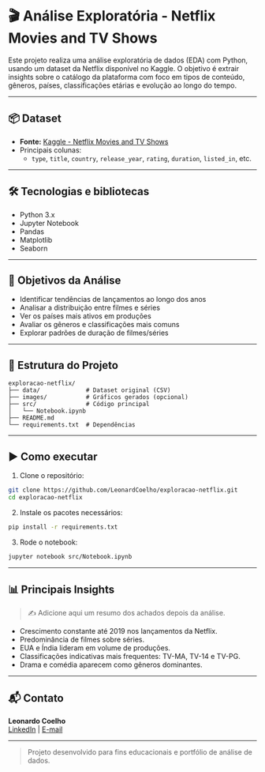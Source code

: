 # 🎬 Análise Exploratória - Netflix Movies and TV Shows

Este projeto realiza uma análise exploratória de dados (EDA) com Python, usando um dataset da Netflix disponível no Kaggle. O objetivo é extrair insights sobre o catálogo da plataforma com foco em tipos de conteúdo, gêneros, países, classificações etárias e evolução ao longo do tempo.

---

## 📦 Dataset

- **Fonte:** [Kaggle - Netflix Movies and TV Shows](https://www.kaggle.com/datasets/anandshaw2001/netflix-movies-and-tv-shows)
- Principais colunas:
  - `type`, `title`, `country`, `release_year`, `rating`, `duration`, `listed_in`, etc.

---

## 🛠️ Tecnologias e bibliotecas

- Python 3.x
- Jupyter Notebook
- Pandas
- Matplotlib
- Seaborn

---

## 📌 Objetivos da Análise

- Identificar tendências de lançamentos ao longo dos anos
- Analisar a distribuição entre filmes e séries
- Ver os países mais ativos em produções
- Avaliar os gêneros e classificações mais comuns
- Explorar padrões de duração de filmes/séries

---

## 🧱 Estrutura do Projeto

```
exploracao-netflix/
├── data/             # Dataset original (CSV)
├── images/           # Gráficos gerados (opcional)
├── src/              # Código principal
│   └── Notebook.ipynb
├── README.md
└── requirements.txt  # Dependências
```

---

## ▶️ Como executar

1. Clone o repositório:

```bash
git clone https://github.com/LeonardCoelho/exploracao-netflix.git
cd exploracao-netflix
```

2. Instale os pacotes necessários:

```bash
pip install -r requirements.txt
```

3. Rode o notebook:

```bash
jupyter notebook src/Notebook.ipynb
```

---

## 📊 Principais Insights

> ✍️ Adicione aqui um resumo dos achados depois da análise.

- Crescimento constante até 2019 nos lançamentos da Netflix.
- Predominância de filmes sobre séries.
- EUA e Índia lideram em volume de produções.
- Classificações indicativas mais frequentes: TV-MA, TV-14 e TV-PG.
- Drama e comédia aparecem como gêneros dominantes.

---

## 📬 Contato

**Leonardo Coelho**  
[LinkedIn](https://www.linkedin.com/in/leonardocoelho/) | [E-mail](mailto:seuemail@email.com)

---

> Projeto desenvolvido para fins educacionais e portfólio de análise de dados.
